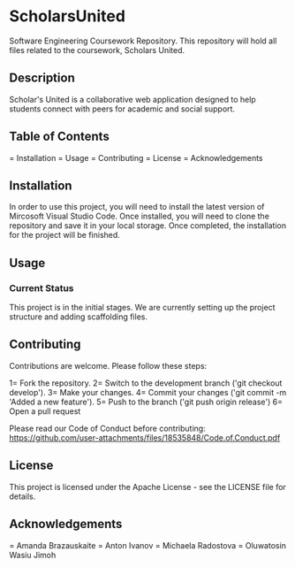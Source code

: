 # ScholarsUnited
Software Engineering Coursework Repository. This repository will hold all files related to the coursework, Scholars United.

## Description
Scholar's United is a collaborative web application designed to help students connect with peers for academic and social support.

## Table of Contents
= Installation
= Usage
= Contributing
= License
= Acknowledgements

## Installation
In order to use this project, you will need to install the latest version of Mircosoft Visual Studio Code. Once installed, you will need to clone the repository and save it in your local storage. Once completed, the installation for the project will be finished.

## Usage

### Current Status
This project is in the initial stages. We are currently setting up the project structure and adding scaffolding files.

## Contributing
Contributions are welcome. Please follow these steps:

1= Fork the repository.
2= Switch to the development branch ('git checkout develop').
3= Make your changes.
4= Commit your changes ('git commit -m 'Added a new feature').
5= Push to the branch ('git push origin release')
6= Open a pull request

Please read our Code of Conduct before contributing: https://github.com/user-attachments/files/18535848/Code.of.Conduct.pdf

## License
This project is licensed under the Apache License - see the LICENSE file for details.

## Acknowledgements
= Amanda Brazauskaite
= Anton Ivanov
= Michaela Radostova
= Oluwatosin Wasiu Jimoh
